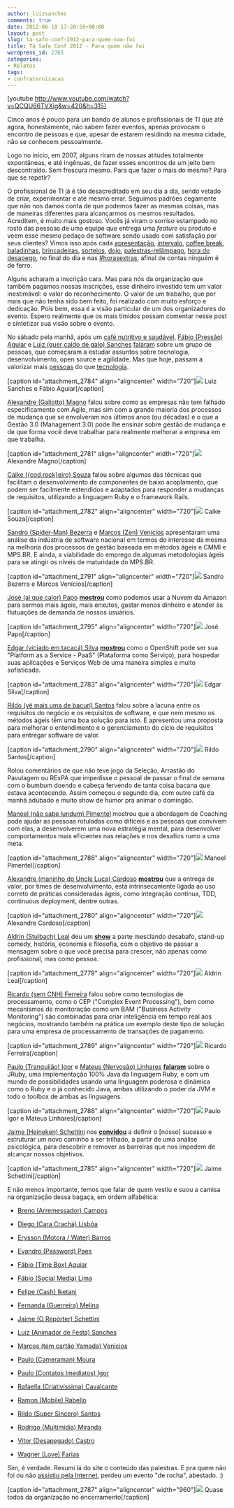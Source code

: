 ```yaml
---
author: luizsanches
comments: true
date: 2012-06-18 17:20:59+00:00
layout: post
slug: ta-safo-conf-2012-para-quem-nao-foi
title: Tá Safo Conf 2012 - Para quem não foi
wordpress_id: 2765
categories:
- Relatos
tags:
- confraternizacao
---
```


[youtube http://www.youtube.com/watch?v=QCQU66TVXig&w=420&h=315]




Cinco anos é pouco para um bando de alunos e profissionais de TI que até agora, honestamente, não sabem fazer eventos, apenas provocam o encontro de pessoas e que, apesar de estarem residindo na mesma cidade, não se conhecem pessoalmente.




Logo no início, em 2007, alguns riram de nossas atitudes totalmente expontâneas, e até ingênuas, de fazer esses encontros de um jeito bem descontraído. Sem frescura mesmo. Para que fazer o mais do mesmo? Para que se repetir?




O profissional de TI já é tão desacreditado em seu dia a dia, sendo vetado de criar, experimentar e até mesmo errar. Seguimos padrões cegamente que não nos damos conta de que podemos fazer as mesmas coisas, mas de maneiras diferentes para alcançarmos os mesmos resultados. Acreditem, é muito mais gostoso. Vocês já viram o sorriso estampado no rosto das pessoas de uma equipe que entrega uma _feature_ ou produto e veem esse mesmo pedaço de software sendo usado com satisfação por seus clientes? Vimos isso após cada [apresentação](http://www.facebook.com/photo.php?fbid=347131462023133&set=a.347130535356559.75602.100001788468326&type=3), [intervalo](http://www.facebook.com/photo.php?fbid=347131272023152&set=a.347130535356559.75602.100001788468326&type=3), [coffee break](http://www.facebook.com/photo.php?fbid=347130935356519&set=a.347130535356559.75602.100001788468326&type=3), [baladinhas](http://www.facebook.com/photo.php?fbid=347135278689418&set=a.347130535356559.75602.100001788468326&type=3), [brincadeiras](http://www.facebook.com/photo.php?fbid=347647155304897&set=a.347130535356559.75602.100001788468326&type=3), [sorteios](http://www.facebook.com/photo.php?fbid=347648955304717&set=a.347130535356559.75602.100001788468326&type=3), [dojo](http://www.facebook.com/photo.php?fbid=347136485355964&set=a.347130535356559.75602.100001788468326&type=3), [palestras-relâmpago](http://www.facebook.com/photo.php?fbid=347137292022550&set=a.347130535356559.75602.100001788468326&type=3), [hora do desapego](http://www.facebook.com/photo.php?fbid=347131362023143&set=a.347130535356559.75602.100001788468326&type=3), no final do dia e nas [#horasextras](http://www.facebook.com/photo.php?fbid=347585631977716&set=a.315974078472205.70382.100001788468326&type=3), afinal de contas ninguém é de ferro.




Alguns acharam a inscrição cara. Mas para nós da organização que também pagamos nossas inscrições, esse dinheiro investido tem um valor inestimável: o valor do reconhecimento. O valor de um trabalho, que por mais que não tenha sido bem feito, foi realizado com muito esforço e dedicação. Pois bem, essa é a visão particular de um dos organizadores do evento. Espero realmente que os mais tímidos possam comentar nesse post e sintetizar sua visão sobre o evento.




<!-- more -->




No sábado pela manhã, após um [café nutritivo e saudável](http://www.facebook.com/photo.php?fbid=347131072023172&set=a.347130535356559.75602.100001788468326&type=3), [Fábio (Pressão) Aguiar](https://twitter.com/#!/fabyogr) e [Luiz (quer caldo de galo) Sanches](https://twitter.com/#!/luizsanxes) [falaram](http://www.slideshare.net/fabiogr/comunidade-aberta) sobre um grupo de pessoas, que começaram a estudar assuntos sobre tecnologia, desenvolvimento, open source e agilidade. Mas que hoje, passam a valorizar mais [pessoas](http://smallactsmanifesto.org/) do que [tecnologia](http://agilemanifesto.org/).




[caption id="attachment_2784" align="aligncenter" width="720"][![](http://tasafo.files.wordpress.com/2012/06/fabio_e_luiz.jpg)](http://tasafo.files.wordpress.com/2012/06/fabio_e_luiz.jpg) Luiz Sanches e Fábio Aguiar[/caption]


[Alexandre (Galiotto) Magno](https://twitter.com/#!/axmagno) falou sobre como as empresas não tem falhado especificamente com Agile, mas sim com a grande maioria dos processos de mudança que se envolveram nos últimos anos (ou décadas) e o que a Gestão 3.0 (Management 3.0) pode lhe ensinar sobre gestão de mudança e de que forma você deve trabalhar para realmente melhorar a empresa em que trabalha.




[caption id="attachment_2781" align="aligncenter" width="720"][![](http://tasafo.files.wordpress.com/2012/06/alexandre_magno.jpg)](http://tasafo.files.wordpress.com/2012/06/alexandre_magno.jpg) Alexandre Magno[/caption]


[Caike ({cod,rock}eiro) Souza](http://www.twitter.com/caike) falou sobre algumas das técnicas que facilitam o desenvolvimento de componentes de baixo acoplamento, que podem ser facilmente estendidos e adaptados para responder a mudanças de requisitos, utilizando a linguagem Ruby e o framework Rails.




[caption id="attachment_2782" align="aligncenter" width="720"][![](http://tasafo.files.wordpress.com/2012/06/caike_souza.jpg)](http://tasafo.files.wordpress.com/2012/06/caike_souza.jpg) Caike Souza[/caption]


[Sandro (Spider-Man) Bezerra](https://twitter.com/drsandrobezerra) e [Marcos (Zen) Venícios](https://twitter.com/#!/mvcaraujo) apresentaram uma análise da indústria de software nacional em termos do interesse da mesma na melhoria dos processos de gestão baseada em métodos ágeis e CMMI e MPS.BR. E ainda, a viabilidade do emprego de algumas metodologias ágeis para se atingir os níveis de maturidade do MPS.BR.




[caption id="attachment_2791" align="aligncenter" width="720"][![](http://tasafo.files.wordpress.com/2012/06/sandro_e_marcos.jpg)](http://tasafo.files.wordpress.com/2012/06/sandro_e_marcos.jpg) Sandro Bezerra e Marcos Venícios[/caption]


[José (ai que calor) Papo](https://twitter.com/#!/josepapo) **[mostrou](http://www.slideshare.net/jpapo/apresentao-amazon-web-services-roadshow)** como podemos usar a Nuvem da Amazon para sermos mais ágeis, mais enxutos, gastar menos dinheiro e atender às flutuações de demanda de nossos usuários.




[caption id="attachment_2795" align="aligncenter" width="720"][![](http://tasafo.files.wordpress.com/2012/06/jose_papo.jpg)](http://tasafo.files.wordpress.com/2012/06/jose_papo.jpg) José Papo[/caption]


[Edgar (viciado em tacacá) Silva](https://twitter.com/#!/jedgarsilva) **[mostrou](http://www.slideshare.net/edgarsilva/openshift-tasafocong-2012)** como o OpenShift pode ser sua "Platform as a Service - PaaS" (Plataforma como Serviço), para hospedar suas aplicações e Serviços Web de uma maneira simples e muito sofisticada.




[caption id="attachment_2783" align="aligncenter" width="720"][![](http://tasafo.files.wordpress.com/2012/06/edgar_silva.jpg)](http://tasafo.files.wordpress.com/2012/06/edgar_silva.jpg) Edgar Silva[/caption]


[Rildo (vê mais uma de bacurí) Santos](https://twitter.com/#!/rildosan) falou sobre a lacuna entre os requisitos do negócio e os requisitos de software, e que nem mesmo os métodos ágeis têm uma boa solução para isto. E apresentou uma proposta para melhorar o entendimento e o gerenciamento do ciclo de requisitos para entregar software de valor.




[caption id="attachment_2790" align="aligncenter" width="720"][![](http://tasafo.files.wordpress.com/2012/06/rildo_santos.jpg)](http://tasafo.files.wordpress.com/2012/06/rildo_santos.jpg) Rildo Santos[/caption]


Rolou comentários de que não teve jogo da Seleção, Arrastão do Pavulagem ou RExPA que impedisse o pessoal de passar o final de semana com o bumbum doendo e cabeça fervendo de tanta coisa bacana que estava acontecendo. Assim começou o segundo dia, com outro café da manhã adubado e muito show de humor pra animar o domingão.




[Manoel (não sabe lundum) Pimentel](https://twitter.com/#!/manoelp) mostrou que a abordagem de Coaching pode ajudar as pessoas rotuladas como difíceis e as pessoas que convivem com elas, a desenvolverem uma nova estratégia mental, para desenvolver comportamentos mais eficientes nas relações e nos desafios rumo a uma meta.




[caption id="attachment_2786" align="aligncenter" width="720"][![](http://tasafo.files.wordpress.com/2012/06/manoel_pimentel.jpg)](http://tasafo.files.wordpress.com/2012/06/manoel_pimentel.jpg) Manoel Pimentel[/caption]


[Alexandre (maninho do Uncle Luca) Cardoso](https://twitter.com/#!/accbel) **[mostrou](http://www.slideshare.net/accbel/ciclo-de-desenvolvimento-gil-uma-abordagem-para-entrega-de-valor-t-safo-conf-2012-belmpabrazil)** que a entrega de valor, por times de desenvolvimento, está intrinsecamente ligada ao uso correto de práticas consideradas ágeis, como integração contínua, TDD, continuous deployment, dentre outras.




[caption id="attachment_2780" align="aligncenter" width="720"][![](http://tasafo.files.wordpress.com/2012/06/alexandre_cardoso.jpg)](http://tasafo.files.wordpress.com/2012/06/alexandre_cardoso.jpg) Alexandre Cardoso[/caption]


[Aldrin (Stulbach) Leal](https://twitter.com/#!/aldrinleal) deu um **[show](http://www.slideshare.net/aldrinleal/carreira-no-ventilador)** a parte mesclando desabafo, stand-up comedy, história, economia e filosofia, com o objetivo de passar a mensagem sobre o que você precisa para crescer, não apenas como profissional, mas como pessoa.




[caption id="attachment_2779" align="aligncenter" width="720"][![](http://tasafo.files.wordpress.com/2012/06/aldrin_leal.jpg)](http://tasafo.files.wordpress.com/2012/06/aldrin_leal.jpg) Aldrin Leal[/caption]


[Ricardo (sem CNH) Ferreira](http://www.twitter.com/jricardoferreir) falou sobre como tecnologias de processamento, como o CEP ("Complex Event Processing"), bem como mecanismos de monitoração como um BAM ("Business Activity Monitoring") são combinadas para criar inteligência em tempo real aos negócios, mostrando também na prática um exemplo deste tipo de solução para uma empresa de processamento de transações de pagamento.




[caption id="attachment_2789" align="aligncenter" width="720"][![](http://tasafo.files.wordpress.com/2012/06/ricardo_ferreira.jpg)](http://tasafo.files.wordpress.com/2012/06/ricardo_ferreira.jpg) Ricardo Ferreira[/caption]


[Paulo (Tranquilão) Igor](https://twitter.com/#!/pigodinho) e [Mateus (Nervosão) Linhares](https://twitter.com/#!/mateuslinahres) **[falaram](http://www.slideshare.net/Pigor/jruby-explorandopossibilidades)** sobre o JRuby, uma implementação 100% Java da linguagem Ruby, e com um mundo de possibilidades usando uma linguagem poderosa e dinâmica como o Ruby e o já conhecido Java, ambas utilizando o poder da JVM e todo o toolbox de ambas as linguagens.




[caption id="attachment_2788" align="aligncenter" width="720"][![](http://tasafo.files.wordpress.com/2012/06/paulo_e_mateus.jpg)](http://tasafo.files.wordpress.com/2012/06/paulo_e_mateus.jpg) Paulo Igor e Mateus Linhares[/caption]


[Jaime (Heineken) Schettini](https://twitter.com/jaimeschettini) nos **[convidou](http://www.slideshare.net/jaime.schettini/a-filosofia-do-sucesso-como-mudar-o-mundo-de-dentro-para-fora)** a definir o [nosso] sucesso e estruturar um novo caminho a ser trilhado, a partir de uma análise psicológica, para descobrir e remover as barreiras que nos impedem de alcançar nossos objetivos.




[caption id="attachment_2785" align="aligncenter" width="720"][![](http://tasafo.files.wordpress.com/2012/06/jaime_schettini.jpg)](http://tasafo.files.wordpress.com/2012/06/jaime_schettini.jpg) Jaime Schettini[/caption]


E não menos importante, temos que falar de quem vestiu e suou a camisa na organização dessa bagaça, em ordem alfabética:






	
  * [Breno (Arremessador) Campos](http://www.facebook.com/brenobcampos)

	
  * [Diego (Cara Crachá) Lisbôa](http://www.facebook.com/diego.lisboa.92)

	
  * [Erysson (Motora / Water) Barros](https://twitter.com/#!/erysson)

	
  * [Evandro (Password) Paes](https://twitter.com/#!/evandro_paes)

	
  * [Fábio (Time Box) Aguiar](https://twitter.com/#!/fabyogr)

	
  * [Fábio (Social Media) Lima](https://twitter.com/#!/fabiolimaf)

	
  * [Felipe (Cash) Iketani](https://twitter.com/#!/felipe_ik)

	
  * [Fernanda (Guerreira) Melina](https://twitter.com/FernandaMelina)

	
  * [Jaime (O Repórter) Schettini](https://twitter.com/#!/jaimeschettini)

	
  * [Luiz (Animador de Festa) Sanches](https://twitter.com/#!/luizsanxes)

	
  * [Marcos (tem cartão Yamada) Venícios](https://twitter.com/#!/mvcaraujo)

	
  * [Paulo (Cameraman) Moura](https://twitter.com/#!/paulociecomp)

	
  * [Paulo (Contatos Imediatos) Igor](https://twitter.com/#!/pigodinho)

	
  * [Rafaella (Criativíssima) Cavalcante](https://twitter.com/#!/rafaella2805)

	
  * [Ramon (Mobile) Rabello](https://twitter.com/#!/ramonrabello)

	
  * [Rildo (Super Sincero) Santos](https://twitter.com/#!/rildosan)

	
  * [Rodrigo (Multimídia) Miranda](https://twitter.com/#!/rchagas_)

	
  * [Vitor (Desapegado) Castro](https://twitter.com/#!/castro_vitor)

	
  * [Wagner (Love) Farias](https://twitter.com/#!/fariaswag)




Sim, é verdade. Resumi lá do site o conteúdo das palestras. E pra quem não foi ou não [assistiu pela Internet](http://www.protv.pa.gov.br/), perdeu um evento "de rocha", abestado. :)




[caption id="attachment_2787" align="aligncenter" width="960"][![](http://tasafo.files.wordpress.com/2012/06/organizacao.jpg)](http://tasafo.files.wordpress.com/2012/06/organizacao.jpg) Quase todos da organização no encerramento[/caption]
